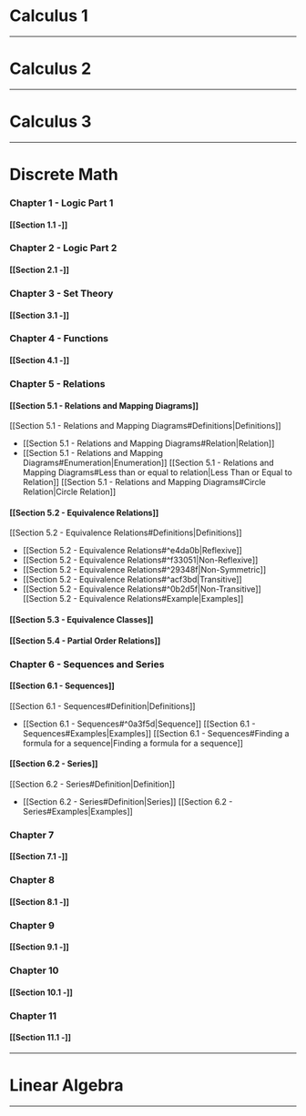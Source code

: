 
# Calculus 1
--------------------------------------------------
# Calculus 2
--------------------------------------------------
# Calculus 3
--------------------------------------------------

# Discrete Math

### Chapter 1 - Logic Part 1

#### [[Section 1.1 -]]
### Chapter 2 - Logic Part 2

#### [[Section 2.1 -]]
### Chapter 3 - Set Theory

#### [[Section 3.1 -]]
### Chapter 4 - Functions

#### [[Section 4.1 -]]
### Chapter 5 - Relations
#### [[Section 5.1 - Relations and Mapping Diagrams]]
[[Section 5.1 - Relations and Mapping Diagrams#Definitions|Definitions]]
-  [[Section 5.1 - Relations and Mapping Diagrams#Relation|Relation]]
- [[Section 5.1 - Relations and Mapping Diagrams#Enumeration|Enumeration]]
[[Section 5.1 - Relations and Mapping Diagrams#Less than or equal to relation|Less Than or Equal to Relation]]
[[Section 5.1 - Relations and Mapping Diagrams#Circle Relation|Circle Relation]]

#### [[Section 5.2 - Equivalence Relations]]
[[Section 5.2 - Equivalence Relations#Definitions|Definitions]]
- [[Section 5.2 - Equivalence Relations#^e4da0b|Reflexive]]
- [[Section 5.2 - Equivalence Relations#^f33051|Non-Reflexive]]
- [[Section 5.2 - Equivalence Relations#^29348f|Non-Symmetric]]
- [[Section 5.2 - Equivalence Relations#^acf3bd|Transitive]]
- [[Section 5.2 - Equivalence Relations#^0b2d5f|Non-Transitive]]
[[Section 5.2 - Equivalence Relations#Example|Examples]]

#### [[Section 5.3 - Equivalence Classes]]

#### [[Section 5.4 - Partial Order Relations]]

### Chapter 6 - Sequences and Series
#### [[Section 6.1 - Sequences]]
[[Section 6.1 - Sequences#Definition|Definitions]]
- [[Section 6.1 - Sequences#^0a3f5d|Sequence]]
[[Section 6.1 - Sequences#Examples|Examples]]
[[Section 6.1 - Sequences#Finding a formula for a sequence|Finding a formula for a sequence]]

#### [[Section 6.2 - Series]]
[[Section 6.2 - Series#Definition|Definition]]
- [[Section 6.2 - Series#Definition|Series]]
[[Section 6.2 - Series#Examples|Examples]]

### Chapter 7
#### [[Section 7.1 -]]

### Chapter 8
#### [[Section 8.1 -]]

### Chapter 9
#### [[Section 9.1 -]]

### Chapter 10
#### [[Section 10.1 -]]

### Chapter 11
#### [[Section 11.1 -]]
--------------------------------------------------
# Linear Algebra
--------------------------------------------------
